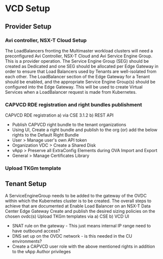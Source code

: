 # VCD Setup

## Provider Setup

### Avi controller, NSX-T Cloud Setup
The LoadBalancers fronting the Multimaster workload clusters will need a preconfigured Avi Controller, NSX-T Cloud and Avi Service Engine Group. This is a provider operation.
The Service Engine Group (SEG) should be created as Dedicated and one SEG should be allocated per Edge Gateway in order to ensure that Load Balancers used by Tenants are well-isolated from each other.
The LoadBalancer section of the Edge Gateway for a Tenant should be enabled, and the appropriate Service Engine Group(s) should be configured into the Edge Gateway. This will be used to create Virtual Services when a LoadBalancer request is made from Kubernetes.

<a name="user_role"></a>
### CAPVCD RDE registration and right bundles publishment
CAPVCD RDE registration a) via CSE 3.1.2 b) REST API
* Publish CAPVCD right bundle to the tenant organizations
* Using UI, Create a right bundle and publish to the org (or) add the below rights to the Default Right Bundle
* User > Manage user's own API token
* Organization VDC > Create a Shared Disk
* vApp > Preserve all ExtraConfig Elements during OVA Import and Export
* General > Manage Certificates Library

### Upload TKGm template

## Tenant Setup
A ServiceEngineGroup needs to be added to the gateway of the OVDC within which the Kubernetes cluster is to be created. The overall steps to achieve that are documented at Enable Load Balancer on an NSX-T Data Center Edge Gateway
Create and publish the desired sizing policies on the chosen ovdc(s)
Upload TKGm templates via a) CSE b) VCD UI

* SNAT rule on the gateway - This just means internal IP range need to have outbound access?
* DNS set up on the OVDC network - is this needed in the CU environments?
* Create a CAPVCD user role with the above mentioned rights in addition to the vApp Author privileges

